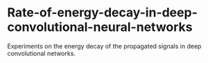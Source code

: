 # Rate-of-energy-decay-in-deep-convolutional-neural-networks
Experiments on the energy decay of the propagated signals in deep convolutional networks.
